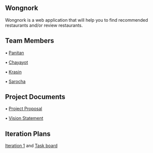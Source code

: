 ## Wongnork
Wongnork is a web application that will help you to find recommended restaurants and/or review restaurants.

## Team Members

• [Panitan](https://github.com/PanitanPlengkham)

• [Chayayot](https://github.com/chayayot123)

• [Krasin](https://github.com/Icezu)

• [Sarocha](https://github.com/pimmimagi)

## Project Documents

• [Project Proposal](https://docs.google.com/document/d/1cibKReE7fufIIWBa5UsEatZo1PgeTS3rAfY2V7jv_cw/edit#heading=h.vn7vb3jwnex)

• [Vision Statement](https://github.com/WongNork/wongnork/wiki/Vision-Statement)

## Iteration Plans

[Iteration 1](https://github.com/WongNork/wongnork/wiki/Iteration-1) and [Task board](https://github.com/WongNork/wongnork/projects/1)
